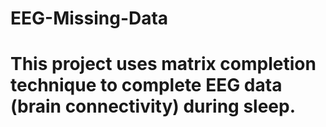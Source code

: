 # EEG-Missing-Data
# This project uses matrix completion technique to complete EEG data (brain connectivity) during sleep.
